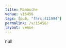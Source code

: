 ```yaml
---
title: Manouche
venue: v15456
tags: [pub, "fhrs:411994"]
permalink: /v/15456/
layout: venue
---
```

null